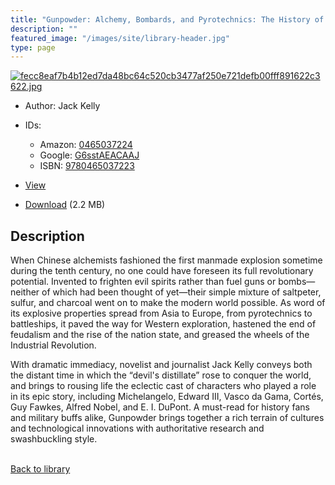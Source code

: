 ```yaml
---
title: "Gunpowder: Alchemy, Bombards, and Pyrotechnics: The History of the Explosive That Changed the World"
description: ""
featured_image: "/images/site/library-header.jpg"
type: page
---
```


<a href="https://drive.google.com/uc?export=view&id=1wu3VBpRTaiTS7ZnhTOkeK5XOo5lPO5rQ" target="_blank">![fecc8eaf7b4b12ed7da48bc64c520cb3477af250e721defb00fff891622c3622.jpg](/images/library/fecc8eaf7b4b12ed7da48bc64c520cb3477af250e721defb00fff891622c3622.jpg)</a>
* Author: Jack Kelly
* IDs:
  * Amazon: <a href="https://www.amazon.com/dp/0465037224" target="_blank">0465037224</a>
  * Google: <a href="https://books.google.com/books?id=G6sstAEACAAJ" target="_blank">G6sstAEACAAJ</a>
  * ISBN: <a href="https://www.worldcat.org/isbn/9780465037223" target="_blank">9780465037223</a>
* <a href="https://drive.google.com/uc?export=view&id=1wu3VBpRTaiTS7ZnhTOkeK5XOo5lPO5rQ" target="_blank">View</a>

* [Download](https://drive.google.com/uc?export=download&id=1wu3VBpRTaiTS7ZnhTOkeK5XOo5lPO5rQ) (2.2 MB)

## Description<div>
<p>When Chinese alchemists fashioned the first manmade explosion sometime during the tenth century, no one could have foreseen its full revolutionary potential. Invented to frighten evil spirits rather than fuel guns or bombs—neither of which had been thought of yet—their simple mixture of saltpeter, sulfur, and charcoal went on to make the modern world possible. As word of its explosive properties spread from Asia to Europe, from pyrotechnics to battleships, it paved the way for Western exploration, hastened the end of feudalism and the rise of the nation state, and greased the wheels of the Industrial Revolution. </p>
<p>With dramatic immediacy, novelist and journalist Jack Kelly conveys both the distant time in which the “devil's distillate” rose to conquer the world, and brings to rousing life the eclectic cast of characters who played a role in its epic story, including Michelangelo, Edward III, Vasco da Gama, Cortés, Guy Fawkes, Alfred Nobel, and E. I. DuPont. A must-read for history fans and military buffs alike, Gunpowder brings together a rich terrain of cultures and technological innovations with authoritative research and swashbuckling style.</p></div>

<br />[Back to library](/library/)
